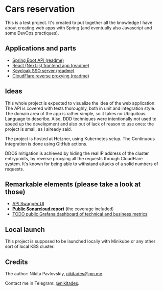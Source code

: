 # Cars reservation

This is a test project. It's created to put together all the knowledge I have about creating web apps with Spring (and eventually also Javascript and some DevOps practiques).

## Applications and parts

- [Spring Boot API (readme)](apps/backend/api/README.md)
- [React (Next.js) frontend app (readme)](apps/website/README.md)
- [Keycloak SSO server (readme)](apps/keycloak/README.md)
- [CloudFlare reverse proxying (readme)](REVERSE-PROXYING.md)

## Ideas

This whole project is expected to visualize the idea of the web application. The API is covered with tests thoroughly, both in unit and integration style. The domain area of the app is rather simple, so it takes no Ubiquitous Language to describe. Also, DDD techniques were intentionally not used to speed up the development and also out of lack of reason to use ones: the project is small, as I already said.

The project is hosted at Hetzner, using Kubernetes setup.
The Continuous Integration is done using GitHub actions.

DDOS mitigation is achieved by hiding the real IP address of the cluster entrypoints, by reverse proxying all the requests through CloudFlare system. It's known for being able to withstand attacks of a solid numbers of requests.

## Remarkable elements (please take a look at those)

- [API Swagger UI](https://cars-reservation-api.nikitades.com/open/swagger-ui)
- [**Public Sonarcloud report**](https://sonarcloud.io/summary/new_code?id=leathermen_carres_api) (the coverage included)
- [TODO public Grafana dashboard of technical and business metrics](somewhere)

## Local launch

This project is supposed to be launched locally with Minikube or any other sort of local K8S cluster.

## Credits

The author: Nikita Pavlovskiy, [nikitades@pm.me](nikitades@pm.me).

Contact me in Telegram: [@nikitades](https://t.me/nikitades).